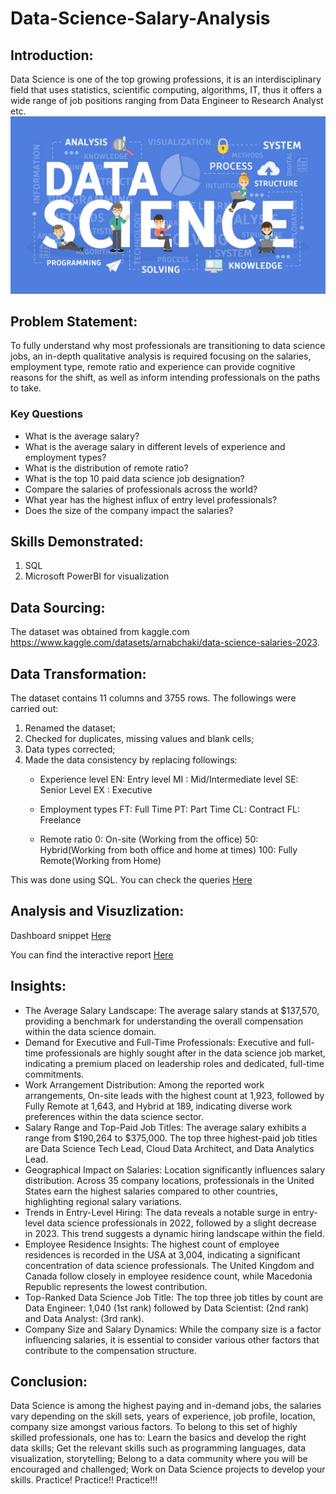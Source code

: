 # Data-Science-Salary-Analysis


## Introduction:
Data Science is one of the top growing professions, it is an interdisciplinary field that uses statistics, scientific computing, algorithms, IT, thus it offers a wide range of job positions ranging from Data Engineer to Research Analyst etc.
![](https://github.com/Mayreeobi/2023-Data-Science-Salary-Analysis/blob/main/datascience.jpg)


## Problem Statement:
To fully understand why most professionals are transitioning to data science jobs, an in-depth qualitative analysis is required focusing on the salaries, employment type, remote ratio and experience can provide cognitive reasons for the shift, as well as inform intending professionals on the paths to take.
### Key Questions
-	What is the average salary?
-	What is the average salary in different levels of  experience and employment types?
-	What is the distribution of remote ratio?
-	What is the top 10 paid data science job designation?
-	Compare the salaries of professionals across the world?
-	What year has the highest influx of entry level professionals?
-	Does the size of the company impact the salaries?


## Skills Demonstrated:
1. SQL
2. Microsoft PowerBI for visualization


## Data Sourcing:
The dataset was obtained from kaggle.com https://www.kaggle.com/datasets/arnabchaki/data-science-salaries-2023. 


## Data Transformation:
The dataset contains 11 columns and 3755 rows. The followings were carried out:
1. Renamed the dataset;
2. Checked for duplicates, missing values and blank cells;
3. Data types corrected;
4. Made the data consistency by replacing followings:
      -	Experience level 
             EN: Entry level
             MI : Mid/Intermediate level
             SE: Senior Level
             EX : Executive

      -	Employment types
             FT: Full Time
             PT: Part Time
             CL: Contract
             FL: Freelance

      - Remote ratio
             0: On-site (Working from the office)
             50: Hybrid(Working from both office and home at times)
             100: Fully Remote(Working from Home)
        
This was done using SQL. You can check the queries [Here](https://github.com/Mayreeobi/2023-Data-Science-Salary-Analysis/blob/main/dsqueries.sql)


## Analysis and Visuzlization:
Dashboard snippet [Here](https://github.com/Mayreeobi/2023-Data-Science-Salary-Analysis/blob/main/datascience.pdf)


You can find the interactive report [Here](https://app.powerbi.com/view?r=eyJrIjoiZGNlYzJkNzktNTM3MS00NWM1LWEwNzgtM2E5MDNhNjdlYzY2IiwidCI6ImExZGNjNGZiLTRlYzAtNGI1Ni04NDg1LTRmOTgzYzMyODY0MiJ9)



## Insights:
- The Average Salary Landscape: The average salary stands at $137,570, providing a benchmark for understanding the overall compensation within the data science domain.
- Demand for Executive and Full-Time Professionals: Executive and full-time professionals are highly sought after in the data science job market, indicating a premium placed on leadership roles and dedicated, full-time commitments.
- Work Arrangement Distribution: Among the reported work arrangements, On-site leads with the highest count at 1,923, followed by Fully Remote at 1,643, and Hybrid at 189, indicating diverse work preferences within the data science sector.
- Salary Range and Top-Paid Job Titles: The average salary exhibits a range from $190,264 to $375,000. The top three highest-paid job titles are Data Science Tech Lead, Cloud Data Architect, and Data Analytics Lead.
- Geographical Impact on Salaries: Location significantly influences salary distribution. Across 35 company locations, professionals in the United States earn the highest salaries compared to other countries, highlighting regional salary variations.
- Trends in Entry-Level Hiring: The data reveals a notable surge in entry-level data science professionals in 2022, followed by a slight decrease in 2023. This trend suggests a dynamic hiring landscape within the field.
- Employee Residence Insights: The highest count of employee residences is recorded in the USA at 3,004, indicating a significant concentration of data science professionals. The United Kingdom and Canada follow closely in employee residence count, while Macedonia Republic represents the lowest contribution.
- Top-Ranked Data Science Job Title: The top three job titles by count are Data Engineer: 1,040 (1st rank) followed by Data Scientist: (2nd rank) and Data Analyst: (3rd rank). 
- Company Size and Salary Dynamics: While the company size is a factor influencing salaries, it is essential to consider various other factors that contribute to the compensation structure.

## Conclusion:
Data Science is among the highest paying and in-demand jobs, the salaries vary depending on the skill sets, years of experience, job profile, location, company size amongst various factors. To belong to this set of highly skilled professionals, one has to:
Learn the basics and develop the right data skills;
Get the relevant skills such as programming languages, data visualization, storytelling;
Belong to a data community where you will be encouraged and challenged;
Work on Data Science projects to develop your skills.
Practice! Practice!!  Practice!!!

